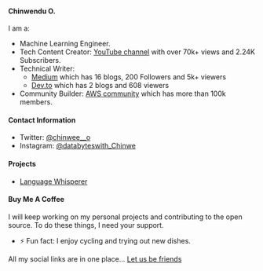 #### Chinwendu O.

I am a:

- Machine Learning Engineer.
- Tech Content Creator: [YouTube channel](https://www.youtube.com/@chinwee__o) with over 70k+ views and 2.24K Subscribers.
- Technical Writer:
  - [Medium](https://medium.com/@chinweee) which has 16 blogs, 200 Followers and 5k+ viewers
  - [Dev.to](https://dev.to/chinwee__o) which has 2 blogs and 608 viewers
- Community Builder: [AWS community](https://aws.amazon.com/developer/community/community-builders/) which has more than 100k members.

#### Contact Information

- Twitter: [@chinwee__o](https://twitter.com/Chinwee__O)
- Instagram: [@databyteswith_Chinwe](https://instagram.com/databyteswith_Chinwe)

#### Projects

- [Language Whisperer](https://github.com/chinweeee/LanguageWhisperer-main/blob/master/Agent/transformerAgent.ipynb)

#### Buy Me A Coffee

I will keep working on my personal projects and contributing to the open source. To do these things, I need your support.


- ⚡ Fun fact: I enjoy cycling and trying out new dishes.

All my social links are in one place... [Let us be friends](https://linktr.ee/chinwee__o)


<!--
**chinweeee/chinweeee** is a ✨ _special_ ✨ repository because its `README.md` (this file) appears on your GitHub profile.

Here are some ideas to get you started:

- 🔭 I’m currently working on ...
- 🌱 I’m currently learning ...
- 👯 I’m looking to collaborate on ...
- 🤔 I’m looking for help with ...
- 💬 Ask me about ...
- 📫 How to reach me: ...
- 😄 Pronouns: ...
- ⚡ Fun fact: ...
-->
